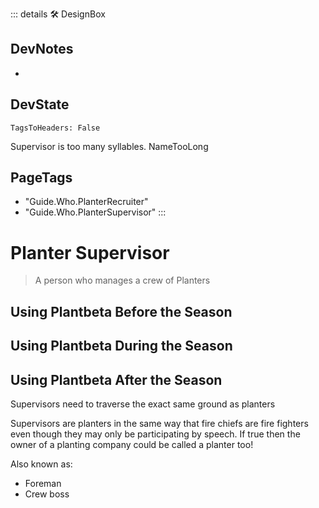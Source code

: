 ::: details 🛠 <dev>DesignBox</dev>

## DevNotes

-

## DevState

`TagsToHeaders: False`


Supervisor is too many syllables. NameTooLong
<h2>PageTags</h2>

- "Guide.Who.PlanterRecruiter"
- "Guide.Who.PlanterSupervisor"
:::

# Planter Supervisor

> A person who manages a crew of Planters

## Using Plantbeta Before the Season

## Using Plantbeta During the Season

## Using Plantbeta After the Season

Supervisors need to traverse the exact same ground as planters

Supervisors are planters in the same way that fire chiefs are fire fighters even though they may only be participating by speech. If true then the owner of a planting company could be called a planter too!

Also known as:

- Foreman
- Crew boss
